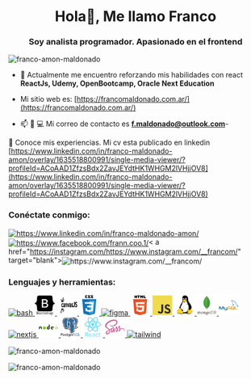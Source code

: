 <h1 align="center">Hola👋, Me llamo Franco</h1><h3 align="center">
Soy analista programador. Apasionado en el frontend</h3><p align="left"> <img src="https://komarev.com/ghpvc/?username=franco-amon-maldonado&label=Profile%20views&color=00a303&style=plastic" alt="franco-amon-maldonado" /> </p>



- 🌱 Actualmente me encuentro reforzando mis habilidades con react **ReactJs, Udemy, OpenBootcamp, Oracle Next Education**

- Mi sitio web es: [https://francomaldonado.com.ar/](https://francomaldonado.com.ar/)

- 📫 👨 💻 Mi correo de contacto es **f.maldonado@outlook.com**-

📄 Conoce mis experiencias. Mi cv esta publicado en linkedin [https://www.linkedin.com/in/franco-maldonado-amon/overlay/1635518800991/single-media-viewer/?profileId=ACoAAD1ZfzsBdx2ZavJEYdtHK1WHGM2lVHjjOV8](https://www.linkedin.com/in/franco-maldonado-amon/overlay/1635518800991/single-media-viewer/?profileId=ACoAAD1ZfzsBdx2ZavJEYdtHK1WHGM2lVHjjOV8)

<h3 align="left">Conéctate conmigo:</h3><p align="left">

<a href="https://linkedin.com/in/https://www.linkedin.com/in/franco-maldonado-amon/" target="blank"><img align="center" src="https://raw.githubusercontent.com/rahuldkjain/github-profile-readme-generator/master/src/images/icons/Social/linked-in-alt.svg" alt="https://www.linkedin.com/in/franco-maldonado-amon/" height="30" width="40" /></a>
<a href="https://fb.com/https://www.facebook.com/frann.coo.1/" target="blank"><img align="center" src="https://raw.githubusercontent.com/rahuldkjain/github-profile-readme-generator/master/src/images/icons/Social/facebook.svg" alt="https://www.facebook.com/frann.coo.1/" height="30" width="40" /></a><
a href="https://instagram.com/https://www.instagram.com/__francom/" target="blank"><img align="center" src="https://raw.githubusercontent.com/rahuldkjain/github-profile-readme-generator/master/src/images/icons/Social/instagram.svg" alt="https://www.instagram.com/__francom/" height="30" width="40" /></a>
</p><h3 align="left">Lenguajes y herramientas:</h3><p align="left">


<a href="https://www.gnu.org/software/bash/" target="_blank" rel="noreferrer"> <img src="https://www.vectorlogo.zone/logos/gnu_bash/gnu_bash-icon.svg" alt="bash" width="40" height="40"/> </a> <a href="https://getbootstrap.com" target="_blank" rel="noreferrer"> <img src="https://raw.githubusercontent.com/devicons/devicon/master/icons/bootstrap/bootstrap-plain-wordmark.svg" alt="bootstrap" width="40" height="40"/> </a> <a href="https://canvasjs.com" target="_blank" rel="noreferrer"> <img src="https://raw.githubusercontent.com/Hardik0307/Hardik0307/master/assets/canvasjs-charts.svg" alt="canvasjs" width="40" height="40"/> </a> <a href="https://www.w3schools.com/css/" target="_blank" rel="noreferrer"> <img src="https://raw.githubusercontent.com/devicons/devicon/master/icons/css3/css3-original-wordmark.svg" alt="css3" width="40" height="40"/> </a> <a href="https://www.figma.com/" target="_blank" rel="noreferrer"> <img src="https://www.vectorlogo.zone/logos/figma/figma-icon.svg" alt="figma" width="40" height="40"/> </a> <a href="https://www.w3.org/html/" target="_blank" rel="noreferrer"> <img src="https://raw.githubusercontent.com/devicons/devicon/master/icons/html5/html5-original-wordmark.svg" alt="html5" width="40" height="40"/> </a> <a href="https://developer.mozilla.org/en-US/docs/Web/JavaScript" target="_blank" rel="noreferrer"> <img src="https://raw.githubusercontent.com/devicons/devicon/master/icons/javascript/javascript-original.svg" alt="javascript" width="40" height="40"/> </a> <a href="https://www.linux.org/" target="_blank" rel="noreferrer"> <img src="https://raw.githubusercontent.com/devicons/devicon/master/icons/linux/linux-original.svg" alt="linux" width="40" height="40"/> </a> <a href="https://www.mongodb.com/" target="_blank" rel="noreferrer"> <img src="https://raw.githubusercontent.com/devicons/devicon/master/icons/mongodb/mongodb-original-wordmark.svg" alt="mongodb" width="40" height="40"/> </a> <a href="https://www.mysql.com/" target="_blank" rel="noreferrer"> <img src="https://raw.githubusercontent.com/devicons/devicon/master/icons/mysql/mysql-original-wordmark.svg" alt="mysql" width="40" height="40"/> </a> <a href="https://nextjs.org/" target="_blank" rel="noreferrer"> <img src="https://cdn.worldvectorlogo.com/logos/nextjs-2.svg" alt="nextjs" width="40" height="40"/> </a> <a href="https://nodejs.org" target="_blank" rel="noreferrer"> <img src="https://raw.githubusercontent.com/devicons/devicon/master/icons/nodejs/nodejs-original-wordmark.svg" alt="nodejs" width="40" height="40"/> </a> <a href="https://www.postgresql.org" target="_blank" rel="noreferrer"> <img src="https://raw.githubusercontent.com/devicons/devicon/master/icons/postgresql/postgresql-original-wordmark.svg" alt="postgresql" width="40" height="40"/> </a> <a href="https://reactjs.org/" target="_blank" rel="noreferrer"> <img src="https://raw.githubusercontent.com/devicons/devicon/master/icons/react/react-original-wordmark.svg" alt="react" width="40" height="40"/> </a> <a href="https://sass-lang.com" target="_blank" rel="noreferrer"> <img src="https://raw.githubusercontent.com/devicons/devicon/master/icons/sass/sass-original.svg" alt="sass" width="40" height="40"/> </a> <a href="https://tailwindcss.com/" target="_blank" rel="noreferrer"> <img src="https://www.vectorlogo.zone/logos/tailwindcss/tailwindcss-icon.svg" alt="tailwind" width="40" height="40"/> </a> </p>

<p><img align="center" src="https://github-readme-stats.vercel.app/api/top-langs?username=franco-amon-maldonado&show_icons=true&title_color=000000&text_color=9012d3&hide_border=true&locale=en&layout=compact" alt="franco-amon-maldonado" /></p>

<p><img align="center" src=" https://github-readme-streak-stats.herokuapp.com/?user=franco-amon-maldonado&" alt="franco-amon-maldonado" /></p>
